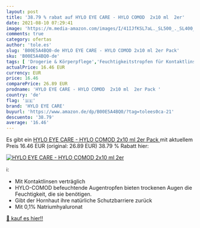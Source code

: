 ```yaml
---
layout: post
title: '38.79 % rabat auf HYLO EYE CARE - HYLO COMOD  2x10 ml  2er'
date: 2021-08-10 07:29:41
image: 'https://m.media-amazon.com/images/I/41IJfKSL7aL._SL500_._SL400_.jpg'
comments: true
category: ofertas
author: 'tole.es'
slug: 'B00E5A4BQ0-de HYLO EYE CARE - HYLO COMOD 2x10 ml 2er Pack'
sku: 'B00E5A4BQ0-de'
tags: [ 'Drogerie & Körperpflege','Feuchtigkeitstropfen für Kontaktlinsen','Kontaklinsenzubehör & Pflegemittel','Kontaktlinsen & Brillen','Medikamente','Medikamente bei Augenbeschwerden','Medikationshilfen','Medizin & Erste Hilfe','hylo eye care', ]
actualPrice: 16.46 EUR
currency: EUR
price: 16.46
comparePrice: 26.89 EUR
prodname: 'HYLO EYE CARE - HYLO COMOD  2x10 ml  2er Pack '
country: 'de'
flag: '🇩🇪'
brand: 'HYLO EYE CARE'
buyurl: 'https://www.amazon.de/dp/B00E5A4BQ0/?tag=tolees0ca-21'
descuento: '38.79'
average: '16.46'
---
```


Es gibt ein [HYLO EYE CARE - HYLO COMOD  2x10 ml  2er Pack ](https://www.amazon.de/dp/B00E5A4BQ0/?tag=tolees0ca-21) mit aktuellem Preis 16.46 EUR (original: 26.89 EUR) 38.79 % Rabatt hier:

[![HYLO EYE CARE - HYLO COMOD  2x10 ml  2er](https://m.media-amazon.com/images/I/41IJfKSL7aL._SL500_._SL400_.jpg)](https://www.amazon.de/dp/B00E5A4BQ0/?tag=tolees0ca-21)

ℹ️:

- Mit Kontaktlinsen verträglich
- HYLO-COMOD befeuchtende Augentropfen bieten trockenen Augen die Feuchtigkeit, die sie benötigen.
- Gibt der Hornhaut ihre natürliche Schutzbarriere zurück
- Mit 0,1% Natriumhyaluronat

[🛒 kauf es hier!!](https://www.amazon.de/dp/B00E5A4BQ0/?tag=tolees0ca-21)
